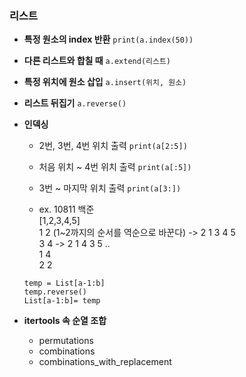 ### 리스트
- **특정 원소의 index 반환**
`print(a.index(50))`

- **다른 리스트와 합칠 때**
`a.extend(리스트)`

- **특정 위치에 원소 삽입**
`a.insert(위치, 원소)`

- **리스트 뒤집기**
`a.reverse()`

- **인덱싱**
    - 2번, 3번, 4번 위치 출력
    `print(a[2:5])`
    - 처음 위치 ~ 4번 위치 출력
    `print(a[:5])`
    - 3번 ~ 마지막 위치 출력
    `print(a[3:])`

    - ex. 10811 백준   
    [1,2,3,4,5]   
    1 2 (1~2까지의 순서를 역순으로 바꾼다) -> 2 1 3 4 5    
    3 4                             -> 2 1 4 3 5 ..   
    1 4   
    2 2   
    ```a,b = map(int,input().split())
    temp = List[a-1:b]
    temp.reverse()
    List[a-1:b]= temp
    ```
  
- **itertools 속 순열 조합**
  - permutations
  - combinations
  - combinations_with_replacement
